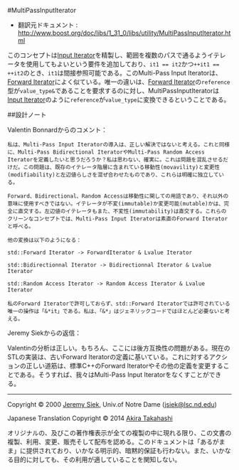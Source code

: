 #MultiPassInputIterator

- 翻訳元ドキュメント : <http://www.boost.org/doc/libs/1_31_0/libs/utility/MultiPassInputIterator.html>

このコンセプトは[Input Iterator](http://www.sgi.com/tech/stl/InputIterator.html)を精製し、範囲を複数のパスで通るようイテレータを使用してもよいという要件を追加しており、`it1 == it2`かつ`++it1 == ++it2`のとき、`it1`は間接参照可能である。このMulti-Pass Input Iteratorは、[Forward Iterator](http://www.sgi.com/tech/stl/ForwardIterator.hmtl)によく似ている。唯一の違いは、[Forward Iterator](http://www.sgi.com/tech/stl/ForwardIterator.hmtl)の`reference`型が`value_type&`であることを要求するのに対し、MultiPassInputIteratorは[Input Iterator](http://www.sgi.com/tech/stl/InputIterator.html)のように`reference`が`value_type`に変換できるということである。


##設計ノート

Valentin Bonnardからのコメント：

```
私は、Multi-Pass Input Iteratorの導入は、正しい解決ではないと考える。これと同様に、Multi-Pass Bidirectional IteratorやMulti-Pass Random Access Iteratorを定義したいと思うだろうか？私は思わない、確実に。これは問題を混乱させるだけだ。この問題は、既存のイテレータ階層に含まれている移動性(movavility)と変更性(modifiability)と左辺値らしさを混ぜ合わせたものであり、これらは明確に独立している。

Forward、Bidirectional、Random Accessは移動性に関しての用語であり、それ以外の意味に使用すべきではない。イテレータが不変(immutable)か変更可能(mutable)かは、完全に直交する。左辺値のイテレータもまた、不変性(immutability)は直交する。これらのクリーンなコンセプトでは、Multi-Pass Input Iteratorは素直のForward Iteratorと呼べる。

他の変換は以下のようになる：

std::Forward Iterator -> ForwardIterator & Lvalue Iterator

std::Bidirectionnal Iterator -> Bidirectionnal Iterator & Lvalue Iterator

std::Random Access Iterator -> Random Access Iterator & Lvalue Iterator

私のForward Iteratorで許可しておらず、std::Forward Iteratorでは許可されている唯一の操作は「&*it」である。私は、「&*」はジェネリックコードではほとんど必要ないと考える。
```

Jeremy Siekからの返信：

Valentinの分析は正しい。もちろん、ここには後方互換性の問題がある。現在のSTLの実装は、古いForward Iteratorの定義に基いている。これに対するアクションの正しい道筋は、標準C++のForward Iteratorやその他の定義を変更することである。そうすれば、我々はMulti-Pass Input Iteratorをなくすことができる。


***
Copyright © 2000 [Jeremy Siek](http://www.boost.org/doc/libs/1_31_0/people/jeremy_siek.htm), Univ.of Notre Dame (<jsiek@lsc.nd.edu>)

Japanese Translation Copyright © 2014 [Akira Takahashi](faithandbrave@gmail.com)

オリジナルの、及びこの著作権表示が全ての複製の中に現れる限り、この文書の複製、利用、変更、販売そして配布を認める。このドキュメントは「あるがまま」に提供されており、いかなる明示的、暗黙的保証も行わない。また、いかなる目的に対しても、その利用が適していることを関知しない。

